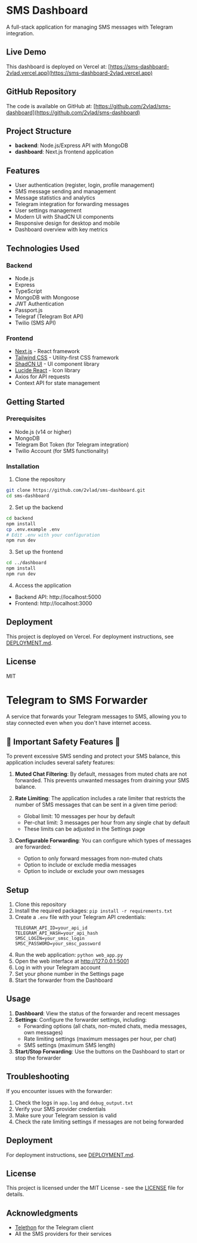 # SMS Dashboard

A full-stack application for managing SMS messages with Telegram integration.

## Live Demo

This dashboard is deployed on Vercel at: [https://sms-dashboard-2vlad.vercel.app](https://sms-dashboard-2vlad.vercel.app)

## GitHub Repository

The code is available on GitHub at: [https://github.com/2vlad/sms-dashboard](https://github.com/2vlad/sms-dashboard)

## Project Structure

- **backend**: Node.js/Express API with MongoDB
- **dashboard**: Next.js frontend application

## Features

- User authentication (register, login, profile management)
- SMS message sending and management
- Message statistics and analytics
- Telegram integration for forwarding messages
- User settings management
- Modern UI with ShadCN UI components
- Responsive design for desktop and mobile
- Dashboard overview with key metrics

## Technologies Used

### Backend
- Node.js
- Express
- TypeScript
- MongoDB with Mongoose
- JWT Authentication
- Passport.js
- Telegraf (Telegram Bot API)
- Twilio (SMS API)

### Frontend
- [Next.js](https://nextjs.org/) - React framework
- [Tailwind CSS](https://tailwindcss.com/) - Utility-first CSS framework
- [ShadCN UI](https://ui.shadcn.com/) - UI component library
- [Lucide React](https://lucide.dev/) - Icon library
- Axios for API requests
- Context API for state management

## Getting Started

### Prerequisites
- Node.js (v14 or higher)
- MongoDB
- Telegram Bot Token (for Telegram integration)
- Twilio Account (for SMS functionality)

### Installation

1. Clone the repository
```bash
git clone https://github.com/2vlad/sms-dashboard.git
cd sms-dashboard
```

2. Set up the backend
```bash
cd backend
npm install
cp .env.example .env
# Edit .env with your configuration
npm run dev
```

3. Set up the frontend
```bash
cd ../dashboard
npm install
npm run dev
```

4. Access the application
- Backend API: http://localhost:5000
- Frontend: http://localhost:3000

## Deployment

This project is deployed on Vercel. For deployment instructions, see [DEPLOYMENT.md](DEPLOYMENT.md).

## License

MIT

# Telegram to SMS Forwarder

A service that forwards your Telegram messages to SMS, allowing you to stay connected even when you don't have internet access.

## 🚨 Important Safety Features 🚨

To prevent excessive SMS sending and protect your SMS balance, this application includes several safety features:

1. **Muted Chat Filtering**: By default, messages from muted chats are not forwarded. This prevents unwanted messages from draining your SMS balance.

2. **Rate Limiting**: The application includes a rate limiter that restricts the number of SMS messages that can be sent in a given time period:
   - Global limit: 10 messages per hour by default
   - Per-chat limit: 3 messages per hour from any single chat by default
   - These limits can be adjusted in the Settings page

3. **Configurable Forwarding**: You can configure which types of messages are forwarded:
   - Option to only forward messages from non-muted chats
   - Option to include or exclude media messages
   - Option to include or exclude your own messages

## Setup

1. Clone this repository
2. Install the required packages: `pip install -r requirements.txt`
3. Create a `.env` file with your Telegram API credentials:
   ```
   TELEGRAM_API_ID=your_api_id
   TELEGRAM_API_HASH=your_api_hash
   SMSC_LOGIN=your_smsc_login
   SMSC_PASSWORD=your_smsc_password
   ```
4. Run the web application: `python web_app.py`
5. Open the web interface at http://127.0.0.1:5001
6. Log in with your Telegram account
7. Set your phone number in the Settings page
8. Start the forwarder from the Dashboard

## Usage

1. **Dashboard**: View the status of the forwarder and recent messages
2. **Settings**: Configure the forwarder settings, including:
   - Forwarding options (all chats, non-muted chats, media messages, own messages)
   - Rate limiting settings (maximum messages per hour, per chat)
   - SMS settings (maximum SMS length)
3. **Start/Stop Forwarding**: Use the buttons on the Dashboard to start or stop the forwarder

## Troubleshooting

If you encounter issues with the forwarder:

1. Check the logs in `app.log` and `debug_output.txt`
2. Verify your SMS provider credentials
3. Make sure your Telegram session is valid
4. Check the rate limiting settings if messages are not being forwarded

## Deployment

For deployment instructions, see [DEPLOYMENT.md](DEPLOYMENT.md).

## License

This project is licensed under the MIT License - see the [LICENSE](LICENSE) file for details.

## Acknowledgments

- [Telethon](https://github.com/LonamiWebs/Telethon) for the Telegram client
- All the SMS providers for their services
